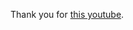 Thank you for [this youtube](https://www.youtube.com/watch?v=ViRfnLAR_Uc&ab_channel=PhilippLackner).
